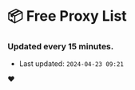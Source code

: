 # :package: Free Proxy List
### Updated every 15 minutes.

- Last updated: `2024-04-23 09:21`

:heart:
